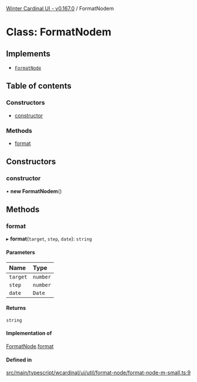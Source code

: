 [Winter Cardinal UI - v0.167.0](../index.md) / FormatNodem

# Class: FormatNodem

## Implements

- [`FormatNode`](../interfaces/FormatNode.md)

## Table of contents

### Constructors

- [constructor](FormatNodem.md#constructor)

### Methods

- [format](FormatNodem.md#format)

## Constructors

### constructor

• **new FormatNodem**()

## Methods

### format

▸ **format**(`target`, `step`, `date`): `string`

#### Parameters

| Name | Type |
| :------ | :------ |
| `target` | `number` |
| `step` | `number` |
| `date` | `Date` |

#### Returns

`string`

#### Implementation of

[FormatNode](../interfaces/FormatNode.md).[format](../interfaces/FormatNode.md#format)

#### Defined in

[src/main/typescript/wcardinal/ui/util/format-node/format-node-m-small.ts:9](https://github.com/winter-cardinal/winter-cardinal-ui/blob/v0.167.0/src/main/typescript/wcardinal/ui/util/format-node/format-node-m-small.ts#L9)
